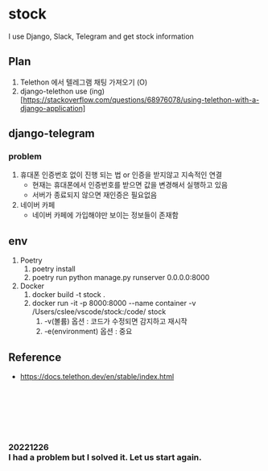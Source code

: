 # stock
I use Django, Slack, Telegram and get stock information

## Plan
1. Telethon 에서 텔레그램 채팅 가져오기 (O)
2. django-telethon use (ing)[https://stackoverflow.com/questions/68976078/using-telethon-with-a-django-application]

## django-telegram
### problem
1. 휴대폰 인증번호 없이 진행 되는 법 or 인증을 받지않고 지속적인 연결
   * 현재는 휴대폰에서 인증번호를 받으면 값을 변경해서 실행하고 있음
   * 서버가 종료되지 않으면 재인증은 필요없음
2. 네이버 카페
   * 네이버 카페에 가입해야만 보이는 정보들이 존재함
## env
1. Poetry
   1. poetry install
   2. poetry run python manage.py runserver 0.0.0.0:8000
2. Docker
   1. docker build -t stock .
   2. docker run -it -p 8000:8000 --name container -v /Users/cslee/vscode/stock:/code/ stock
      1. -v(볼륨) 옵션 : 코드가 수정되면 감지하고 재시작
      2. -e(environment) 옵션 : 중요

## Reference
- https://docs.telethon.dev/en/stable/index.html

<br>
<br>
<br>
<br>
<br>
<h3>20221226<br>
I had a problem but I solved it.
Let us start again.
</h3>